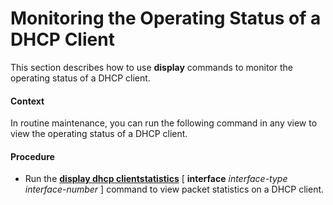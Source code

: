 Monitoring the Operating Status of a DHCP Client
================================================

This section describes how to use **display** commands to monitor the operating status of a DHCP client.

#### Context

In routine maintenance, you can run the following command in any view to view the operating status of a DHCP client.


#### Procedure

* Run the [**display dhcp clientstatistics**](cmdqueryname=display+dhcp+clientstatistics) [ **interface** *interface-type* *interface-number* ] command to view packet statistics on a DHCP client.